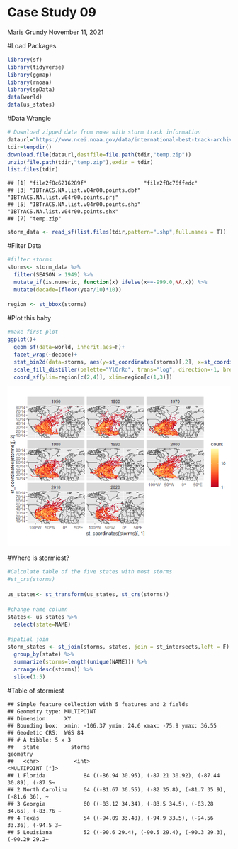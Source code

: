 Case Study 09
================
Maris Grundy
November 11, 2021

\#Load Packages

``` r
library(sf)
library(tidyverse)
library(ggmap)
library(rnoaa)
library(spData)
data(world)
data(us_states)
```

\#Data Wrangle

``` r
# Download zipped data from noaa with storm track information
dataurl="https://www.ncei.noaa.gov/data/international-best-track-archive-for-climate-stewardship-ibtracs/v04r00/access/shapefile/IBTrACS.NA.list.v04r00.points.zip"
tdir=tempdir()
download.file(dataurl,destfile=file.path(tdir,"temp.zip"))
unzip(file.path(tdir,"temp.zip"),exdir = tdir)
list.files(tdir)
```

    ## [1] "file2f8c6216289f"                  "file2f8c76ffedc"                  
    ## [3] "IBTrACS.NA.list.v04r00.points.dbf" "IBTrACS.NA.list.v04r00.points.prj"
    ## [5] "IBTrACS.NA.list.v04r00.points.shp" "IBTrACS.NA.list.v04r00.points.shx"
    ## [7] "temp.zip"

``` r
storm_data <- read_sf(list.files(tdir,pattern=".shp",full.names = T))
```

\#Filter Data

``` r
#filter storms
storms<- storm_data %>%
  filter(SEASON > 1949) %>%
  mutate_if(is.numeric, function(x) ifelse(x==-999.0,NA,x)) %>%
  mutate(decade=(floor(year/10)*10))
  
region <- st_bbox(storms) 
```

\#Plot this baby

``` r
#make first plot
ggplot()+
  geom_sf(data=world, inherit.aes=F)+
  facet_wrap(~decade)+
  stat_bin2d(data=storms, aes(y=st_coordinates(storms)[,2], x=st_coordinates(storms)[,1]),bins=100)+
  scale_fill_distiller(palette="YlOrRd", trans="log", direction=-1, breaks = c(1,10,100,1000))+
  coord_sf(ylim=region[c(2,4)], xlim=region[c(1,3)])
```

![](case_study_09_files/figure-gfm/unnamed-chunk-4-1.png)<!-- -->

\#Where is stormiest?

``` r
#Calculate table of the five states with most storms
#st_crs(storms)

us_states<- st_transform(us_states, st_crs(storms))

#change name column
states<- us_states %>% 
  select(state=NAME)

#spatial join
storm_states <- st_join(storms, states, join = st_intersects,left = F) %>%
  group_by(state) %>%
  summarize(storms=length(unique(NAME))) %>%
  arrange(desc(storms)) %>%
  slice(1:5)
```

\#Table of stormiest

    ## Simple feature collection with 5 features and 2 fields
    ## Geometry type: MULTIPOINT
    ## Dimension:     XY
    ## Bounding box:  xmin: -106.37 ymin: 24.6 xmax: -75.9 ymax: 36.55
    ## Geodetic CRS:  WGS 84
    ## # A tibble: 5 x 3
    ##   state          storms                                                 geometry
    ##   <chr>           <int>                                         <MULTIPOINT [°]>
    ## 1 Florida            84 ((-86.94 30.95), (-87.21 30.92), (-87.44 30.89), (-87.5~
    ## 2 North Carolina     64 ((-81.67 36.55), (-82 35.8), (-81.7 35.9), (-81.6 36), ~
    ## 3 Georgia            60 ((-83.12 34.34), (-83.5 34.5), (-83.28 34.65), (-83.76 ~
    ## 4 Texas              54 ((-94.09 33.48), (-94.9 33.5), (-94.56 33.36), (-94.5 3~
    ## 5 Louisiana          52 ((-90.6 29.4), (-90.5 29.4), (-90.3 29.3), (-90.29 29.2~
